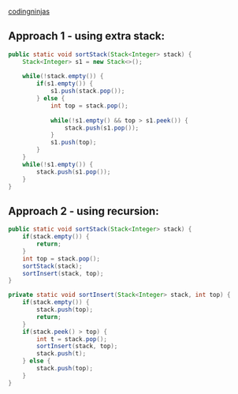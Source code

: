 [codingninjas](https://www.codingninjas.com/codestudio/problems/sort-a-stack_985275)

## Approach 1 - using extra stack:

```java
public static void sortStack(Stack<Integer> stack) {
    Stack<Integer> s1 = new Stack<>();
    
    while(!stack.empty()) {
        if(s1.empty()) {
            s1.push(stack.pop());
        } else {
            int top = stack.pop();
            
            while(!s1.empty() && top > s1.peek()) {
                stack.push(s1.pop());
            }
            s1.push(top);
        }
    }
    while(!s1.empty()) {
        stack.push(s1.pop());
    }
}
```

## Approach 2 - using recursion:

```java
public static void sortStack(Stack<Integer> stack) {
    if(stack.empty()) {
        return;
    }
    int top = stack.pop();
    sortStack(stack);
    sortInsert(stack, top);
}

private static void sortInsert(Stack<Integer> stack, int top) {
    if(stack.empty()) {
        stack.push(top);
        return;
    }
    if(stack.peek() > top) {
        int t = stack.pop();
        sortInsert(stack, top);
        stack.push(t);
    } else {
        stack.push(top);
    }   
}
```